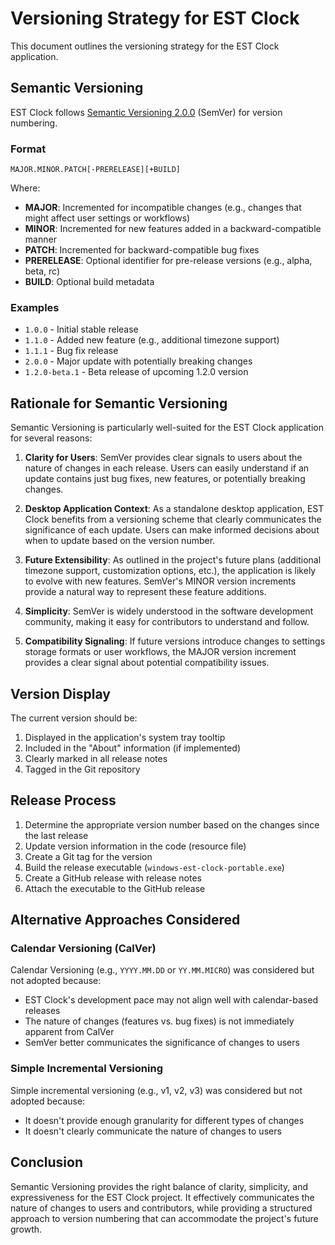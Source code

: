 # Versioning Strategy for EST Clock

This document outlines the versioning strategy for the EST Clock application.

## Semantic Versioning

EST Clock follows [Semantic Versioning 2.0.0](https://semver.org/) (SemVer) for version numbering.

### Format

```
MAJOR.MINOR.PATCH[-PRERELEASE][+BUILD]
```

Where:
- **MAJOR**: Incremented for incompatible changes (e.g., changes that might affect user settings or workflows)
- **MINOR**: Incremented for new features added in a backward-compatible manner
- **PATCH**: Incremented for backward-compatible bug fixes
- **PRERELEASE**: Optional identifier for pre-release versions (e.g., alpha, beta, rc)
- **BUILD**: Optional build metadata

### Examples

- `1.0.0` - Initial stable release
- `1.1.0` - Added new feature (e.g., additional timezone support)
- `1.1.1` - Bug fix release
- `2.0.0` - Major update with potentially breaking changes
- `1.2.0-beta.1` - Beta release of upcoming 1.2.0 version

## Rationale for Semantic Versioning

Semantic Versioning is particularly well-suited for the EST Clock application for several reasons:

1. **Clarity for Users**: SemVer provides clear signals to users about the nature of changes in each release. Users can easily understand if an update contains just bug fixes, new features, or potentially breaking changes.

2. **Desktop Application Context**: As a standalone desktop application, EST Clock benefits from a versioning scheme that clearly communicates the significance of each update. Users can make informed decisions about when to update based on the version number.

3. **Future Extensibility**: As outlined in the project's future plans (additional timezone support, customization options, etc.), the application is likely to evolve with new features. SemVer's MINOR version increments provide a natural way to represent these feature additions.

4. **Simplicity**: SemVer is widely understood in the software development community, making it easy for contributors to understand and follow.

5. **Compatibility Signaling**: If future versions introduce changes to settings storage formats or user workflows, the MAJOR version increment provides a clear signal about potential compatibility issues.

## Version Display

The current version should be:

1. Displayed in the application's system tray tooltip
2. Included in the "About" information (if implemented)
3. Clearly marked in all release notes
4. Tagged in the Git repository

## Release Process

1. Determine the appropriate version number based on the changes since the last release
2. Update version information in the code (resource file)
3. Create a Git tag for the version
4. Build the release executable (`windows-est-clock-portable.exe`)
5. Create a GitHub release with release notes
6. Attach the executable to the GitHub release

## Alternative Approaches Considered

### Calendar Versioning (CalVer)

Calendar Versioning (e.g., `YYYY.MM.DD` or `YY.MM.MICRO`) was considered but not adopted because:

- EST Clock's development pace may not align well with calendar-based releases
- The nature of changes (features vs. bug fixes) is not immediately apparent from CalVer
- SemVer better communicates the significance of changes to users

### Simple Incremental Versioning

Simple incremental versioning (e.g., v1, v2, v3) was considered but not adopted because:
- It doesn't provide enough granularity for different types of changes
- It doesn't clearly communicate the nature of changes to users

## Conclusion

Semantic Versioning provides the right balance of clarity, simplicity, and expressiveness for the EST Clock project. It effectively communicates the nature of changes to users and contributors, while providing a structured approach to version numbering that can accommodate the project's future growth.